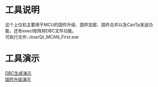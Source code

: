 # 工具说明
这个上位机主要用于MCU的固件升级、固件加密、固件合并以及CanTp发送功能，还有execl矩阵转DBC文件功能。  
可执行文件:./exe/Qt_MCAN_First.exe

# 工具演示
[DBC生成演示](https://www.bilibili.com/video/BV1XfKZzSEt2/?vd_source=7f79865ba10b1a4c99ad67b7de999404)  
[固件升级演示](https://www.bilibili.com/video/BV1gTJpz1EGw/)
